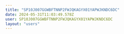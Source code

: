 ```yaml
---
title: "SP10J007GGWBFTNNP2FWJQKAGYX01YAPWJKNDC6DC"
date: 2024-05-31T11:03:49.578Z
user: SP10J007GGWBFTNNP2FWJQKAGYX01YAPWJKNDC6DC
layout: "users"
---
```

    